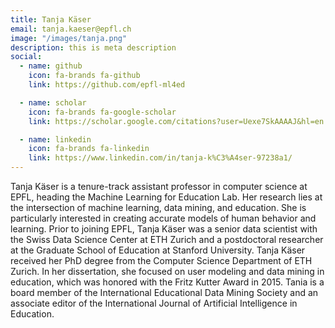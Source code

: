 ```yaml
---
title: Tanja Käser
email: tanja.kaeser@epfl.ch
image: "/images/tanja.png"
description: this is meta description
social:
  - name: github
    icon: fa-brands fa-github
    link: https://github.com/epfl-ml4ed

  - name: scholar
    icon: fa-brands fa-google-scholar
    link: https://scholar.google.com/citations?user=Uexe7SkAAAAJ&hl=en

  - name: linkedin
    icon: fa-brands fa-linkedin
    link: https://www.linkedin.com/in/tanja-k%C3%A4ser-97238a1/
---
```


Tanja Käser is a tenure-track assistant professor in computer science at EPFL, heading the Machine Learning for Education Lab. Her research lies at the intersection of machine learning, data mining, and education. She is particularly interested in creating accurate models of human behavior and learning. Prior to joining EPFL, Tanja Käser was a senior data scientist with the Swiss Data Science Center at ETH Zurich and a postdoctoral researcher at the Graduate School of Education at Stanford University. Tanja Käser received her PhD degree from the Computer Science Department of ETH Zurich. In her dissertation, she focused on user modeling and data mining in education, which was honored with the Fritz Kutter Award in 2015. Tania is a board member of the International Educational Data Mining Society and an associate editor of the International Journal of Artificial Intelligence in Education.